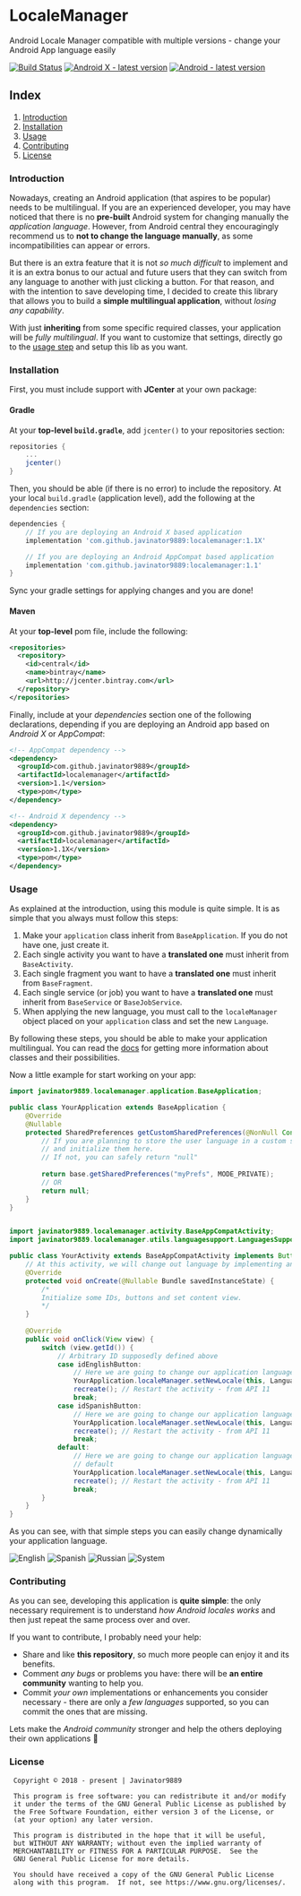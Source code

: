 # LocaleManager
Android Locale Manager compatible with multiple versions - change your Android App language easily

[![Build Status](https://travis-ci.com/Javinator9889/LocaleManager.svg?branch=master)](https://travis-ci.com/Javinator9889/LocaleManager)
[![Android X - latest version](https://img.shields.io/badge/Android%20X%20-v1.1X-green.svg)](https://bintray.com/javinator9889/maven/LocaleManager/1.1X)
[![Android - latest version](https://img.shields.io/badge/AppCompat%20-v1.1-green.svg)](https://bintray.com/javinator9889/maven/LocaleManager/1.1)

## Index

 1. [Introduction](#introduction)
 2. [Installation](#installation)
 3. [Usage](#usage)
 4. [Contributing](#contributing)
 5. [License](#license)

### Introduction
Nowadays, creating an Android application (that aspires to be popular) needs to be multilingual.
If you are an experienced developer, you may have noticed that there is no **pre-built** Android
system for changing manually the *application language*. However, from Android central they encouragingly
recommend us to **not to change the language manually**, as some incompatibilities can appear or errors.

But there is an extra feature that it is not *so much difficult* to implement and it is an extra bonus to
our actual and future users that they can switch from any language to another with just clicking a button.
For that reason, and with the intention to save developing time, I decided to create this library
that allows you to build a **simple multilingual application**, without *losing any capability*.

With just **inheriting** from some specific required classes, your application will be *fully multilingual*.
If you want to customize that settings, directly go to the [usage step](#usage) and setup this lib as you want.

### Installation
First, you must include support with **JCenter** at your own package:

#### Gradle
At your **top-level `build.gradle`**, add `jcenter()` to your repositories section:
```groovy
repositories {
    ...
    jcenter()
}
```

Then, you should be able (if there is no error) to include the repository. At your local `build.gradle`
(application level), add the following at the `dependencies` section:
```groovy
dependencies {
    // If you are deploying an Android X based application
    implementation 'com.github.javinator9889:localemanager:1.1X'

    // If you are deploying an Android AppCompat based application
    implementation 'com.github.javinator9889:localemanager:1.1'
}
```

Sync your gradle settings for applying changes and you are done!

#### Maven
At your **top-level** pom file, include the following:
```xml
<repositories>
  <repository>
    <id>central</id>
    <name>bintray</name>
    <url>http://jcenter.bintray.com</url>
  </repository>
</repositories>
```

Finally, include at your *dependencies* section one of the following declarations, depending if
you are deploying an Android app based on *Android X* or *AppCompat*:
```xml
<!-- AppCompat dependency -->
<dependency>
  <groupId>com.github.javinator9889</groupId>
  <artifactId>localemanager</artifactId>
  <version>1.1</version>
  <type>pom</type>
</dependency>
```

```xml
<!-- Android X dependency -->
<dependency>
  <groupId>com.github.javinator9889</groupId>
  <artifactId>localemanager</artifactId>
  <version>1.1X</version>
  <type>pom</type>
</dependency>
```

### Usage
As explained at the introduction, using this module is quite simple. It is as simple that
you always must follow this steps:

1. Make your `application` class inherit from `BaseApplication`. If you do not have one, just create it.
2. Each single activity you want to have a **translated one** must inherit from `BaseActivity`.
3. Each single fragment you want to have a **translated one** must inherit from `BaseFragment`.
3. Each single service (or job) you want to have a **translated one** must inherit from `BaseService` or `BaseJobService`.
4. When applying the new language, you must call to the `localeManager` object placed on your `application` class and set
the new `Language`.

By following these steps, you should be able to make your application multilingual. You can read the
[docs](https://javinator9889.github.io/LocaleManager) for getting more information about classes and their possibilities.

Now a little example for start working on your app:
```java
import javinator9889.localemanager.application.BaseApplication;

public class YourApplication extends BaseApplication {
    @Override
    @Nullable
    protected SharedPreferences getCustomSharedPreferences(@NonNull Context base) {
        // If you are planning to store the user language in a custom shared preferences, create 
        // and initialize them here.
        // If not, you can safely return "null"
        
        return base.getSharedPreferences("myPrefs", MODE_PRIVATE);
        // OR
        return null;
    }    
}
```


```java

import javinator9889.localemanager.activity.BaseAppCompatActivity;
import javinator9889.localemanager.utils.languagesupport.LanguagesSupport;

public class YourActivity extends BaseAppCompatActivity implements Button.OnClickListener {
    // At this activity, we will change out language by implementing an arbitrary button selector
    @Override
    protected void onCreate(@Nullable Bundle savedInstanceState) {
        /* 
        Initialize some IDs, buttons and set content view.
        */
    }
    
    @Override
    public void onClick(View view) {
        switch (view.getId()) {
            // Arbitrary ID supposedly defined above
            case idEnglishButton:
                // Here we are going to change our application language to English
                YourApplication.localeManager.setNewLocale(this, LanguagesSupport.Language.ENGLISH); 
                recreate(); // Restart the activity - from API 11
                break;
            case idSpanishButton:
                // Here we are going to change our application language to English
                YourApplication.localeManager.setNewLocale(this, LanguagesSupport.Language.SPANISH); 
                recreate(); // Restart the activity - from API 11
                break;
            default:
                // Here we are going to change our application language to the Android system 
                // default
                YourApplication.localeManager.setNewLocale(this, LanguagesSupport.Language.SYSTEM); 
                recreate(); // Restart the activity - from API 11
                break;
        }
    }
}
```

As you can see, with that simple steps you can easily change dynamically your application language.

![English](/screen-captures/english.png)
![Spanish](/screen-captures/spanish.png)
![Russian](/screen-captures/russian.png)
![System](/screen-captures/system.png)

### Contributing
As you can see, developing this application is **quite simple**: the only necessary requirement 
is to understand *how Android locales works* and then just repeat the same process over and over.

If you want to contribute, I probably need your help:

+ Share and like **this repository**, so much more people can enjoy it and its benefits.
+ Comment *any bugs* or problems you have: there will be **an entire community** wanting to help 
you.
+ Commit *your own* implementations or enhancements you consider necessary - there are only a 
*few languages* supported, so you can commit the ones that are missing.

Lets make the *Android community* stronger and help the others deploying their own applications 💪

### License
 
     Copyright © 2018 - present | Javinator9889
 
     This program is free software: you can redistribute it and/or modify
     it under the terms of the GNU General Public License as published by
     the Free Software Foundation, either version 3 of the License, or
     (at your option) any later version.
 
     This program is distributed in the hope that it will be useful,
     but WITHOUT ANY WARRANTY; without even the implied warranty of
     MERCHANTABILITY or FITNESS FOR A PARTICULAR PURPOSE.  See the
     GNU General Public License for more details.
 
     You should have received a copy of the GNU General Public License
     along with this program.  If not, see https://www.gnu.org/licenses/.